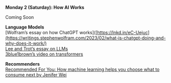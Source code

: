 **Monday 2 (Saturday): How AI Works**

Coming Soon

**Language Models**  
[Wolfram’s essay on how ChatGPT works]([https://lnkd.in/eC-Uejuc](https://writings.stephenwolfram.com/2023/02/what-is-chatgpt-doing-and-why-does-it-work/)  
[Lee and Trot’s essay on LLMs](https://www.understandingai.org/p/large-language-models-explained-with)  
[3blue1brown’s video on transformers](https://www.youtube.com/watch?v=wjZofJX0v4M)  

**Recommenders**  
[Recommended For You: How machine learning helps you choose what to consume next by Jenifer Wei](https://sitn.hms.harvard.edu/flash/2017/recommended-machine-learning-helps-choose-consume-next/)  
